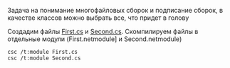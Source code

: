 Задача на понимание многофайловых сборок и подписание сборок, в качестве классов можно выбрать все, что придет в голову

Создадим файлы [First.cs](First.cs) и [Second.cs](Second.cs).
Скомпилируем файлы в отдельные модули (First.netmodule] и Second.netmodule)
```
csc /t:module First.cs
csc /t:module Second.cs
```
